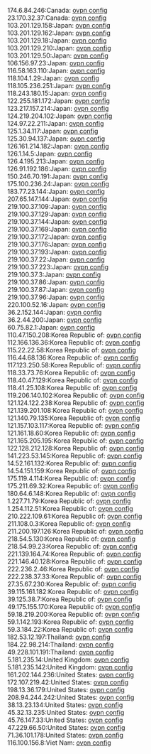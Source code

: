 174.6.84.246:Canada: [ovpn config](vpn/174_6_84_246.ovpn)  
23.170.32.37:Canada: [ovpn config](vpn/23_170_32_37.ovpn)  
103.201.129.158:Japan: [ovpn config](vpn/103_201_129_158.ovpn)  
103.201.129.162:Japan: [ovpn config](vpn/103_201_129_162.ovpn)  
103.201.129.18:Japan: [ovpn config](vpn/103_201_129_18.ovpn)  
103.201.129.210:Japan: [ovpn config](vpn/103_201_129_210.ovpn)  
103.201.129.50:Japan: [ovpn config](vpn/103_201_129_50.ovpn)  
106.156.97.23:Japan: [ovpn config](vpn/106_156_97_23.ovpn)  
116.58.163.110:Japan: [ovpn config](vpn/116_58_163_110.ovpn)  
118.104.1.29:Japan: [ovpn config](vpn/118_104_1_29.ovpn)  
118.105.236.251:Japan: [ovpn config](vpn/118_105_236_251.ovpn)  
118.243.180.15:Japan: [ovpn config](vpn/118_243_180_15.ovpn)  
122.255.181.172:Japan: [ovpn config](vpn/122_255_181_172.ovpn)  
123.217.157.214:Japan: [ovpn config](vpn/123_217_157_214.ovpn)  
124.219.204.102:Japan: [ovpn config](vpn/124_219_204_102.ovpn)  
124.97.22.211:Japan: [ovpn config](vpn/124_97_22_211.ovpn)  
125.1.34.117:Japan: [ovpn config](vpn/125_1_34_117.ovpn)  
125.30.94.137:Japan: [ovpn config](vpn/125_30_94_137.ovpn)  
126.161.214.182:Japan: [ovpn config](vpn/126_161_214_182.ovpn)  
126.1.14.5:Japan: [ovpn config](vpn/126_1_14_5.ovpn)  
126.4.195.213:Japan: [ovpn config](vpn/126_4_195_213.ovpn)  
126.91.192.186:Japan: [ovpn config](vpn/126_91_192_186.ovpn)  
150.246.70.191:Japan: [ovpn config](vpn/150_246_70_191.ovpn)  
175.100.236.24:Japan: [ovpn config](vpn/175_100_236_24.ovpn)  
183.77.23.144:Japan: [ovpn config](vpn/183_77_23_144.ovpn)  
207.65.147.144:Japan: [ovpn config](vpn/207_65_147_144.ovpn)  
219.100.37.109:Japan: [ovpn config](vpn/219_100_37_109.ovpn)  
219.100.37.129:Japan: [ovpn config](vpn/219_100_37_129.ovpn)  
219.100.37.144:Japan: [ovpn config](vpn/219_100_37_144.ovpn)  
219.100.37.169:Japan: [ovpn config](vpn/219_100_37_169.ovpn)  
219.100.37.172:Japan: [ovpn config](vpn/219_100_37_172.ovpn)  
219.100.37.176:Japan: [ovpn config](vpn/219_100_37_176.ovpn)  
219.100.37.193:Japan: [ovpn config](vpn/219_100_37_193.ovpn)  
219.100.37.22:Japan: [ovpn config](vpn/219_100_37_22.ovpn)  
219.100.37.223:Japan: [ovpn config](vpn/219_100_37_223.ovpn)  
219.100.37.3:Japan: [ovpn config](vpn/219_100_37_3.ovpn)  
219.100.37.86:Japan: [ovpn config](vpn/219_100_37_86.ovpn)  
219.100.37.87:Japan: [ovpn config](vpn/219_100_37_87.ovpn)  
219.100.37.96:Japan: [ovpn config](vpn/219_100_37_96.ovpn)  
220.100.52.16:Japan: [ovpn config](vpn/220_100_52_16.ovpn)  
36.2.152.144:Japan: [ovpn config](vpn/36_2_152_144.ovpn)  
36.2.44.200:Japan: [ovpn config](vpn/36_2_44_200.ovpn)  
60.75.82.1:Japan: [ovpn config](vpn/60_75_82_1.ovpn)  
110.47.150.208:Korea Republic of: [ovpn config](vpn/110_47_150_208.ovpn)  
112.166.136.36:Korea Republic of: [ovpn config](vpn/112_166_136_36.ovpn)  
115.22.22.58:Korea Republic of: [ovpn config](vpn/115_22_22_58.ovpn)  
116.44.68.136:Korea Republic of: [ovpn config](vpn/116_44_68_136.ovpn)  
117.123.250.58:Korea Republic of: [ovpn config](vpn/117_123_250_58.ovpn)  
118.33.73.76:Korea Republic of: [ovpn config](vpn/118_33_73_76.ovpn)  
118.40.47.129:Korea Republic of: [ovpn config](vpn/118_40_47_129.ovpn)  
118.41.25.108:Korea Republic of: [ovpn config](vpn/118_41_25_108.ovpn)  
119.206.140.102:Korea Republic of: [ovpn config](vpn/119_206_140_102.ovpn)  
121.124.122.238:Korea Republic of: [ovpn config](vpn/121_124_122_238.ovpn)  
121.139.201.108:Korea Republic of: [ovpn config](vpn/121_139_201_108.ovpn)  
121.140.79.135:Korea Republic of: [ovpn config](vpn/121_140_79_135.ovpn)  
121.157.103.117:Korea Republic of: [ovpn config](vpn/121_157_103_117.ovpn)  
121.161.18.60:Korea Republic of: [ovpn config](vpn/121_161_18_60.ovpn)  
121.165.205.195:Korea Republic of: [ovpn config](vpn/121_165_205_195.ovpn)  
122.128.212.128:Korea Republic of: [ovpn config](vpn/122_128_212_128.ovpn)  
141.223.53.145:Korea Republic of: [ovpn config](vpn/141_223_53_145.ovpn)  
14.52.161.132:Korea Republic of: [ovpn config](vpn/14_52_161_132.ovpn)  
14.54.151.159:Korea Republic of: [ovpn config](vpn/14_54_151_159.ovpn)  
175.119.4.114:Korea Republic of: [ovpn config](vpn/175_119_4_114.ovpn)  
175.211.69.32:Korea Republic of: [ovpn config](vpn/175_211_69_32.ovpn)  
180.64.6.148:Korea Republic of: [ovpn config](vpn/180_64_6_148.ovpn)  
1.227.71.79:Korea Republic of: [ovpn config](vpn/1_227_71_79.ovpn)  
1.254.112.51:Korea Republic of: [ovpn config](vpn/1_254_112_51.ovpn)  
210.222.109.61:Korea Republic of: [ovpn config](vpn/210_222_109_61.ovpn)  
211.108.0.3:Korea Republic of: [ovpn config](vpn/211_108_0_3.ovpn)  
211.200.197.126:Korea Republic of: [ovpn config](vpn/211_200_197_126.ovpn)  
218.54.5.130:Korea Republic of: [ovpn config](vpn/218_54_5_130.ovpn)  
218.54.99.23:Korea Republic of: [ovpn config](vpn/218_54_99_23.ovpn)  
221.139.164.74:Korea Republic of: [ovpn config](vpn/221_139_164_74.ovpn)  
221.146.40.128:Korea Republic of: [ovpn config](vpn/221_146_40_128.ovpn)  
222.236.2.46:Korea Republic of: [ovpn config](vpn/222_236_2_46.ovpn)  
222.238.37.33:Korea Republic of: [ovpn config](vpn/222_238_37_33.ovpn)  
27.35.67.230:Korea Republic of: [ovpn config](vpn/27_35_67_230.ovpn)  
39.115.161.182:Korea Republic of: [ovpn config](vpn/39_115_161_182.ovpn)  
39.125.38.7:Korea Republic of: [ovpn config](vpn/39_125_38_7.ovpn)  
49.175.155.170:Korea Republic of: [ovpn config](vpn/49_175_155_170.ovpn)  
59.18.219.200:Korea Republic of: [ovpn config](vpn/59_18_219_200.ovpn)  
59.1.142.193:Korea Republic of: [ovpn config](vpn/59_1_142_193.ovpn)  
59.3.184.22:Korea Republic of: [ovpn config](vpn/59_3_184_22.ovpn)  
182.53.12.197:Thailand: [ovpn config](vpn/182_53_12_197.ovpn)  
184.22.98.214:Thailand: [ovpn config](vpn/184_22_98_214.ovpn)  
49.228.101.191:Thailand: [ovpn config](vpn/49_228_101_191.ovpn)  
5.181.235.14:United Kingdom: [ovpn config](vpn/5_181_235_14.ovpn)  
5.181.235.142:United Kingdom: [ovpn config](vpn/5_181_235_142.ovpn)  
161.202.144.236:United States: [ovpn config](vpn/161_202_144_236.ovpn)  
172.107.219.42:United States: [ovpn config](vpn/172_107_219_42.ovpn)  
198.13.36.179:United States: [ovpn config](vpn/198_13_36_179.ovpn)  
208.94.244.242:United States: [ovpn config](vpn/208_94_244_242.ovpn)  
38.13.23.134:United States: [ovpn config](vpn/38_13_23_134.ovpn)  
45.32.13.235:United States: [ovpn config](vpn/45_32_13_235.ovpn)  
45.76.147.33:United States: [ovpn config](vpn/45_76_147_33.ovpn)  
47.229.66.50:United States: [ovpn config](vpn/47_229_66_50.ovpn)  
71.36.101.178:United States: [ovpn config](vpn/71_36_101_178.ovpn)  
116.100.156.8:Viet Nam: [ovpn config](vpn/116_100_156_8.ovpn)  
